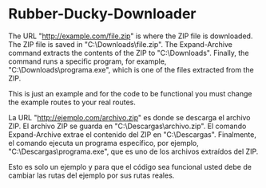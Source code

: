 # Rubber-Ducky-Downloader

The URL "http://example.com/file.zip" is where the ZIP file is downloaded.
 The ZIP file is saved in "C:\Downloads\file.zip".
 The Expand-Archive command extracts the contents of the ZIP to "C:\Downloads".
 Finally, the command runs a specific program, for example, "C:\Downloads\programa.exe", which is one of the files extracted from the ZIP.

 This is just an example and for the code to be functional you must change the example routes to your real routes.



La URL "http://ejemplo.com/archivo.zip" es donde se descarga el archivo ZIP.
El archivo ZIP se guarda en "C:\Descargas\archivo.zip".
El comando Expand-Archive extrae el contenido del ZIP en "C:\Descargas".
Finalmente, el comando ejecuta un programa específico, por ejemplo, "C:\Descargas\programa.exe", que es uno de los archivos extraídos del ZIP.

Esto es solo un ejemplo y para que el código sea funcional usted debe de cambiar las rutas del ejemplo por sus rutas reales.
